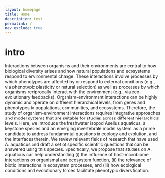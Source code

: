 ```yaml
---
layout: homepage
title: Home
description: test
permalink: /
nav_exclude: true
---
```


# intro 

Interactions between organisms and their environments are central to how biological diversity arises and how natural populations and ecosystems respond to environmental change. These interactions involve processes by which phenotypes are affected by or respond to external conditions (e.g., via phenotypic plasticity or natural selection) as well as processes by which organisms reciprocally interact with the environment (e.g., via eco-evolutionary feedbacks). Organism-environment interactions can be highly dynamic and operate on different hierarchical levels, from genes and phenotypes to populations, communities, and ecosystems. Therefore, the study of organism-environment interactions requires integrative approaches and model systems that are suitable for studies across different hierarchical levels. Here, we introduce the freshwater isopod Asellus aquaticus, a keystone species and an emerging invertebrate model system, as a prime candidate to address fundamental questions in ecology and evolution, and the interfaces therein. We review relevant fields of research that have used A. aquaticus and draft a set of specific scientific questions that can be answered using this species. Specifically, we propose that studies on A. aquaticus can help understanding (i) the influence of host-microbiome interactions on organismal and ecosystem function, (ii) the relevance of biotic interactions in ecosystem processes, and (iii) how ecological conditions and evolutionary forces facilitate phenotypic diversification.